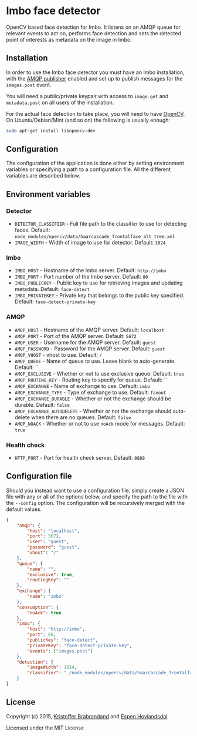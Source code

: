 # Imbo face detector

OpenCV based face detection for Imbo. It listens on an AMQP queue for relevant events to act on, performs face detection and sets the detected point of interests as metadata on the image in Imbo.

## Installation

In order to use the Imbo face detector you must have an Imbo installation, with the [AMQP publisher](https://github.com/imbo/imbo-amqp-publisher) enabled and set up to publish messages for the `images.post` event.

You will need a public/private keypair with access to `image.get` and `metadata.post` on all users of the installation.

For the actual face detection to take place, you will need to have [OpenCV](http://opencv.org). On Ubuntu/Debian/Mint (and so on) the following is usually enough:

```sh
sudo apt-get install libopencv-dev
```

## Configuration

The configuration of the application is done either by setting environment variables or specifying a path to a configuration file. All the different variables are described below.

## Environment variables

### Detector

- `DETECTOR_CLASSIFIER` - Full file path to the classifier to use for detecting faces. Default: `node_modules/opencv/data/haarcascade_frontalface_alt_tree.xml`
- `IMAGE_WIDTH` - Width of image to use for detector. Default: `1024`

### Imbo

- `IMBO_HOST` - Hostname of the Imbo server. Default: `http://imbo`
- `IMBO_PORT` - Port number of the Imbo server. Default: `80`
- `IMBO_PUBLICKEY` - Public key to use for retrieving images and updating metadata. Default: `face-detect`
- `IMBO_PRIVATEKEY` - Private key that belongs to the public key specified. Default: `face-detect-private-key`

### AMQP

- `AMQP_HOST` - Hostname of the AMQP server. Default: `localhost`
- `AMQP_PORT` - Port of the AMQP server. Default: `5672`
- `AMQP_USER` - Username for the AMQP server. Default: `guest`
- `AMQP_PASSWORD` - Password for the AMQP server. Default: `guest`
- `AMQP_VHOST` - vhost to use. Default: `/`
- `AMQP_QUEUE` - Name of queue to use. Leave blank to auto-generate. Default: ``
- `AMQP_EXCLUSIVE` - Whether or not to use exclusive queue. Default: `true`
- `AMQP_ROUTING_KEY` - Routing key to specify for queue. Default: ``
- `AMQP_EXCHANGE` - Name of exchange to use. Default: `imbo`
- `AMQP_EXCHANGE_TYPE` - Type of exchange to use. Default: `fanout`
- `AMQP_EXCHANGE_DURABLE` - Whether or not the exchange should be durable. Default: `false`
- `AMQP_EXCHANGE_AUTODELETE` - Whether or not the exchange should auto-delete when there are no queues. Default: `false`
- `AMQP_NOACK` - Whether or not to use `noAck` mode for messages. Default: `true`

### Health check

- `HTTP_PORT` - Port for health check server. Default: `8888`

## Configuration file

Should you instead want to use a configuration file, simply create a JSON file with any or all of the options below, and specify the path to the file with the `--config` option. The configuration will be recursively merged with the default values.

```json
{
    "amqp": {
        "host": "localhost",
        "port": 5672,
        "user": "guest",
        "password": "guest",
        "vhost": "/"
    },
    "queue": {
        "name": "",
        "exclusive": true,
        "routingKey": ""
    },
    "exchange": {
        "name": "imbo"
    },
    "consumption": {
        "noAck": true
    },
    "imbo": {
        "host": "http://imbo",
        "port": 80,
        "publicKey": "face-detect",
        "privateKey": "face-detect-private-key",
        "events": ["images.post"]
    },
    "detection": {
        "imageWidth": 1024,
        "classifier": "./node_modules/opencv/data/haarcascade_frontalface_alt_tree.xml"
    }
}
```

## License

Copyright (c) 2015, [Kristoffer Brabrandand](mailto:kristoffer@brabrand.no) and [Espen Hovlandsdal](mailto:espen@hovlandsdal.com).

Licensed under the MIT License

